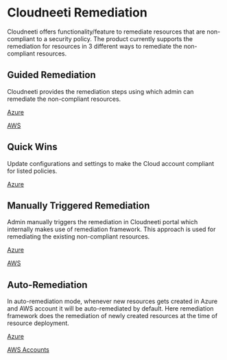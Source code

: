 # Cloudneeti Remediation 

Cloudneeti offers functionality/feature to remediate resources that are
non-compliant to a security policy. The product currently supports the
remediation for resources in 3 different ways to remediate the non-compliant resources. 

## Guided Remediation 

  Cloudneeti provides the remediation steps using which admin can remediate
  the non-compliant resources. 

   [Azure](../azureGuidedRemediation/)

   [AWS](../awsRemediation/#manually-triggered-for-existing-resources/)

## Quick Wins
   
  Update configurations and settings to make the Cloud account compliant for listed policies.

  [Azure](../azureQuickWins/)

## Manually Triggered Remediation 

 Admin manually triggers the remediation in Cloudneeti portal which internally makes use of remediation framework. This approach is used for remediating the existing non-compliant resources. 

   [Azure](../azureAutoRemediation/#manually-triggered-for-existing-resources/)

   [AWS](../awsRemediation/#manually-triggered-for-existing-resources/)

## Auto-Remediation 

  In auto-remediation mode, whenever new resources gets created in Azure and AWS account it will be auto-remediated by default. Here remediation framework does the remediation of newly created resources at the time of resource deployment. 

  [Azure](../azureSubscriptionRemediation/)

  [AWS Accounts](../awsRemediation/)

 

 

 
